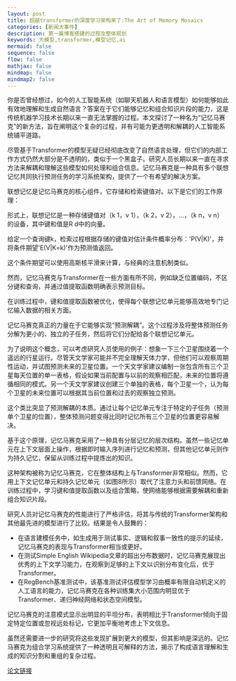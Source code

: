 ```yaml
---
layout: post
title: 超越transformer的深度学习架构来了:The Art of Memory Mosaics
categories: [新闻大事件]
description: 第一篇博客搭建的过程及整体规划
keywords: 大模型,transformer,模型记忆,ai
mermaid: false
sequence: false
flow: false
mathjax: false
mindmap: false
mindmap2: false
---
```



你是否曾经想过，如今的人工智能系统（如聊天机器人和语言模型）如何能够如此有效地理解和生成自然语言？答案在于它们能够记忆和组合知识片段的能力，这是传统机器学习技术长期以来一直无法掌握的过程。本文探讨了一种名为“记忆马赛克”的新方法，旨在阐明这个复杂的过程，并有可能为更透明和解耦的人工智能系统铺平道路。

尽管基于Transformer的模型无疑已经彻底改变了自然语言处理，但它们的内部工作方式仍然大部分是不透明的，类似于一个黑盒子。研究人员长期以来一直在寻求方法来解耦和理解这些模型如何处理和组合信息。记忆马赛克是一种具有多个联想记忆共同执行预测任务的学习系统架构，提供了一个有希望的解决方案。

联想记忆是记忆马赛克的核心组件，它存储和检索键值对。以下是它们的工作原理：


形式上，联想记忆是一种存储键值对（k 1，v 1），（k 2，v 2），…，（k n，v n）的设备，其中键和值是R d中的向量。

给定一个查询键k，检索过程根据存储的键值对估计条件概率分布：'P(V|K)'，并将条件期望'E(V|K=k)'作为预测值返回。

这个条件期望可以使用高斯核平滑来计算，与经典的注意机制类似。

然而，记忆马赛克与Transformer在一些方面有所不同，例如缺乏位置编码，不区分键和查询，并通过值提取函数明确表示预测目标。

在训练过程中，键和值提取函数被优化，使得每个联想记忆单元能够高效地专门记忆输入数据的相关方面。

记忆马赛克真正的力量在于它能够实现“预测解耦”。这个过程涉及将整体预测任务分解为更小的、独立的子任务，然后将它们分配给各个联想记忆单元。

为了说明这个概念，可以考虑研究人员使用的例子：想象一下三个卫星围绕着一个遥远的行星运行。尽管天文学家可能并不完全理解天体力学，但他们可以观察周期性运动，并试图预测未来的卫星位置。一个天文学家建议编制一张包含所有三个卫星每天位置的单一表格，假设如果当前配置与以前的观察相匹配，未来的位置将遵循相同的模式。另一个天文学家建议创建三个单独的表格，每个卫星一个，认为每个卫星的未来位置可以根据其当前位置和过去的观察独立预测。

这个类比突显了预测解耦的本质。通过让每个记忆单元专注于特定的子任务（预测单个卫星的位置），整体预测问题变得比同时记忆所有三个卫星的位置更容易解决。

基于这个原理，记忆马赛克采用了一种具有分层记忆的层次结构。虽然一些记忆单元在上下文层面上操作，根据即时输入序列进行记忆和预测，但其他记忆单元则作为持久记忆，保留从训练过程中提炼出的知识。

这种架构被称为记忆马赛克，它在整体结构上与Transformer非常相似。然而，它用上下文记忆单元和持久记忆单元（如图8所示）取代了注意力头和前馈网络。在训练过程中，学习键和值提取函数以及组合策略，使网络能够根据需要解耦和重新组合知识片段。

研究人员对记忆马赛克的性能进行了严格评估，将其与传统的Transformer架构和其他最先进的模型进行了比较。结果是令人鼓舞的：

- 在语言建模任务中，如生成用于测试事实、逻辑和叙事一致性的提示的延续，记忆马赛克的表现与Transformer相当或更好。
- 在测试Simple English Wikipedia文章的超出分布数据时，记忆马赛克展现出优秀的上下文学习能力，在观察到足够的上下文以识别分布变化后，优于Transformer。
- 在RegBench基准测试中，该基准测试评估模型学习由概率有限自动机定义的人工语言的能力，记忆马赛克在各种训练集大小范围内明显优于Transformer、递归神经网络和状态空间模型。

记忆马赛克的注意模式显示出明显的平坦分布，表明相比于Transformer倾向于固定特定位置或忽视远处标记，它更加平衡地考虑上下文信息。

虽然还需要进一步的研究将这些发现扩展到更大的模型，但其影响是深远的。记忆马赛克为组合学习系统提供了一种透明且可解释的方法，揭示了构成语言理解和生成的知识分割和重组的复杂过程。

[论文链接](https://arxiv.org/abs/2405.06394)
